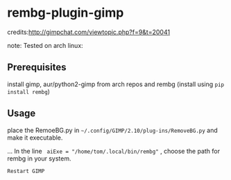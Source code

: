# rembg-plugin-gimp

credits:http://gimpchat.com/viewtopic.php?f=9&t=20041

note: Tested on arch linux: 

## Prerequisites
install gimp, aur/python2-gimp from arch repos and
rembg (install using ```pip install rembg```)

## Usage
place the RemoeBG.py in ```~/.config/GIMP/2.10/plug-ins/RemoveBG.py``` and make it executable.

...
In the line ```  aiExe = "/home/tom/.local/bin/rembg" ``` , choose the path for rembg in your system.  

```
Restart GIMP
```

